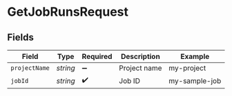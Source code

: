 # GetJobRunsRequest


## Fields

| Field              | Type               | Required           | Description        | Example            |
| ------------------ | ------------------ | ------------------ | ------------------ | ------------------ |
| `projectName`      | *string*           | :heavy_minus_sign: | Project name       | my-project         |
| `jobId`            | *string*           | :heavy_check_mark: | Job ID             | my-sample-job      |